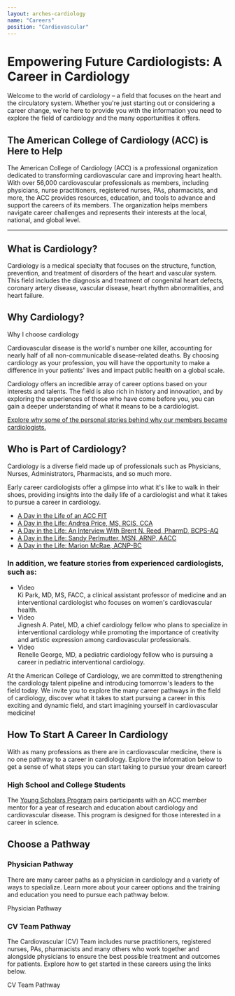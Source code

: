 ```yaml
---
layout: arches-cardiology
name: "Careers"
position: "Cardiovascular"
---
```





# Empowering Future Cardiologists: A Career in Cardiology

Welcome to the world of cardiology – a field that focuses on the heart and the circulatory system. Whether you're just starting out or considering a career change, we're here to provide you with the information you need to explore the field of cardiology and the many opportunities it offers. 
## The American College of Cardiology (ACC) is Here to Help

The American College of Cardiology (ACC) is a professional organization dedicated to transforming cardiovascular care and improving heart health. With over 56,000 cardiovascular professionals as members, including physicians, nurse practitioners, registered nurses, PAs, pharmacists, and more, the ACC provides resources, education, and tools to advance and support the careers of its members. The organization helps members navigate career challenges and represents their interests at the local, national, and global level.

<hr class="br_primary">

## What is Cardiology?

Cardiology is a medical specialty that focuses on the structure, function, prevention, and treatment of disorders of the heart and vascular system. This field includes the diagnosis and treatment of congenital heart defects, coronary artery disease, vascular disease, heart rhythm abnormalities, and heart failure. 

## Why Cardiology?

<div class="aspect aspect_16x9 bg-acc bg_acc br_radius c_white grid items_center justify_center m-b_3 p_3 text_center float_right:md max-w_20:md m_5 m-t_0">Why I choose cardiology</div>

Cardiovascular disease is the world's number one killer, accounting for nearly half of all non-communicable disease-related deaths. By choosing cardiology as your profession, you will have the opportunity to make a difference in your patients' lives and impact public health on a global scale. 

Cardiology offers an incredible array of career options based on your interests and talents. The field is also rich in history and innovation, and by exploring the experiences of those who have come before you, you can gain a deeper understanding of what it means to be a cardiologist. 

[Explore why some of the personal stories behind why our members became cardiologists.](#)

## Who is Part of Cardiology?

Cardiology is a diverse field made up of professionals such as Physicians, Nurses, Administrators, Pharmacists, and so much more.


Early career cardiologists offer a glimpse into what it's like to walk in their shoes, providing insights into the daily life of a cardiologist and what it takes to pursue a career in cardiology.

-	[A Day in the Life of an ACC FIT ](link)
-	[A Day in the Life: Andrea Price, MS, RCIS, CCA](link)
-	[A Day in the Life: An Interview With Brent N. Reed, PharmD, BCPS-AQ](link)
-	[A Day in the Life: Sandy Perlmutter, MSN, ARNP, AACC](link)
-	[A Day in the Life: Marion McRae, ACNP-BC](link)


### In addition, we feature stories from experienced cardiologists, such as:

<ul class="ul_none">
	<li class="flex flex_row:md flex_column">
	<div class="aspect aspect_16x9 bg-acc bg_acc br_radius c_white flex_none grid items_center justify_center m-b_3 m-r_4 max-w_15 p_3 text_center">Video</div>
	<div>Ki Park, MD, MS, FACC, a clinical assistant professor of medicine and an interventional cardiologist who focuses on women's cardiovascular health.</div>
	</li>
	<li class="flex flex_row:md flex_column">
	<div class="aspect aspect_16x9 bg-acc bg_acc br_radius c_white flex_none grid items_center justify_center m-b_3 m-r_4 max-w_15 p_3 text_center">Video</div>
	<div>Jignesh A. Patel, MD, a chief cardiology fellow who plans to specialize in interventional cardiology while promoting the importance of creativity and artistic expression among cardiovascular professionals.</div>
	</li>
	<li class="flex flex_row:md flex_column">
	<div class="aspect aspect_16x9 bg-acc bg_acc br_radius c_white flex_none grid items_center justify_center m-b_3 m-r_4 max-w_15 p_3 text_center">Video</div>
	<div>Renelle George, MD, a pediatric cardiology fellow who is pursuing a career in pediatric interventional cardiology.</div>
	</li>
</ul>

At the American College of Cardiology, we are committed to strengthening the cardiology talent pipeline and introducing tomorrow's leaders to the field today. We invite you to explore the many career pathways in the field of cardiology, discover what it takes to start pursuing a career in this exciting and dynamic field, and start imagining yourself in cardiovascular medicine!


## How To Start A Career In Cardiology

With as many professions as there are in cardiovascular medicine, there is no one pathway to a career in cardiology. Explore the information below to get a sense of what steps you can start taking to pursue your dream career!

### High School and College Students

The [Young Scholars Program](#) pairs participants with an ACC member mentor for a year of research and education about cardiology and cardiovascular disease. This program is designed for those interested in a career in science.




<div class="bg_acc br_radius c_white color_inherit inherit links_dark p_4 reading-typography">
<h2 class="text_center br-b_1 br_solid p-b_3 m-b_3">Choose a Pathway</h2>
<div class="grid gap_4 grid grid-col_2:md">
<div class="p_3 relative">

<h3>Physician Pathway</h3>
<p>There are many career paths as a physician in cardiology and a variety of ways to specialize. Learn more about your career options and the training and education you need to pursue each pathway below.</p>

<a class="btn btn-primary font_medium expanded-click-area">Physician Pathway</a>

</div>
<div class="p_3 relative">

<h3>CV Team Pathway</h3>
<p>The Cardiovascular (CV) Team includes nurse practitioners, registered nurses, PAs, pharmacists and many others who work together and alongside physicians to ensure the best possible treatment and outcomes for patients. Explore how to get started in these careers using the links below.</p>
<a class="btn btn-primary font_medium expanded-click-area">CV Team Pathway</a>


</div></div>
</div>

